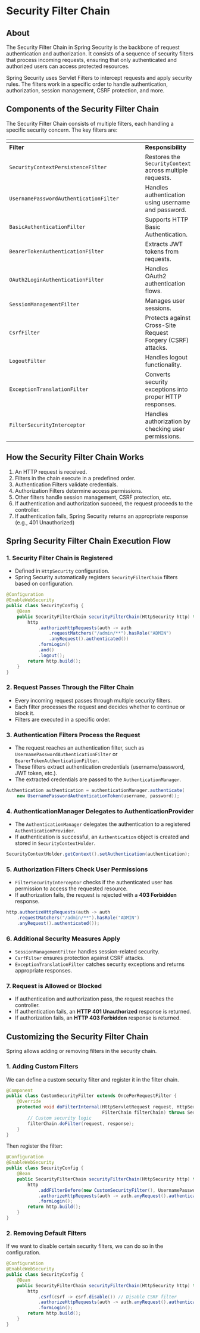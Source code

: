 # Security Filter Chain

## About

The Security Filter Chain in Spring Security is the backbone of request authentication and authorization. It consists of a sequence of security filters that process incoming requests, ensuring that only authenticated and authorized users can access protected resources.

Spring Security uses Servlet Filters to intercept requests and apply security rules. The filters work in a specific order to handle authentication, authorization, session management, CSRF protection, and more.

## **Components of the Security Filter Chain**

The Security Filter Chain consists of multiple filters, each handling a specific security concern. The key filters are:

<table data-header-hidden data-full-width="true"><thead><tr><th width="354"></th><th></th></tr></thead><tbody><tr><td><strong>Filter</strong></td><td><strong>Responsibility</strong></td></tr><tr><td><code>SecurityContextPersistenceFilter</code></td><td>Restores the <code>SecurityContext</code> across multiple requests.</td></tr><tr><td><code>UsernamePasswordAuthenticationFilter</code></td><td>Handles authentication using username and password.</td></tr><tr><td><code>BasicAuthenticationFilter</code></td><td>Supports HTTP Basic Authentication.</td></tr><tr><td><code>BearerTokenAuthenticationFilter</code></td><td>Extracts JWT tokens from requests.</td></tr><tr><td><code>OAuth2LoginAuthenticationFilter</code></td><td>Handles OAuth2 authentication flows.</td></tr><tr><td><code>SessionManagementFilter</code></td><td>Manages user sessions.</td></tr><tr><td><code>CsrfFilter</code></td><td>Protects against Cross-Site Request Forgery (CSRF) attacks.</td></tr><tr><td><code>LogoutFilter</code></td><td>Handles logout functionality.</td></tr><tr><td><code>ExceptionTranslationFilter</code></td><td>Converts security exceptions into proper HTTP responses.</td></tr><tr><td><code>FilterSecurityInterceptor</code></td><td>Handles authorization by checking user permissions.</td></tr></tbody></table>

## **How the Security Filter Chain Works**

1. An HTTP request is received.
2. Filters in the chain execute in a predefined order.
3. Authentication Filters validate credentials.
4. Authorization Filters determine access permissions.
5. Other filters handle session management, CSRF protection, etc.
6. If authentication and authorization succeed, the request proceeds to the controller.
7. If authentication fails, Spring Security returns an appropriate response (e.g., 401 Unauthorized)

## **Spring Security Filter Chain Execution Flow**

### **1. Security Filter Chain is Registered**

* Defined in `HttpSecurity` configuration.
* Spring Security automatically registers `SecurityFilterChain` filters based on configuration.

```java
@Configuration
@EnableWebSecurity
public class SecurityConfig {
    @Bean
    public SecurityFilterChain securityFilterChain(HttpSecurity http) throws Exception {
        http
            .authorizeHttpRequests(auth -> auth
                .requestMatchers("/admin/**").hasRole("ADMIN")
                .anyRequest().authenticated())
            .formLogin()
            .and()
            .logout();
        return http.build();
    }
}
```

### **2. Request Passes Through the Filter Chain**

* Every incoming request passes through multiple security filters.
* Each filter processes the request and decides whether to continue or block it.
* Filters are executed in a specific order.

### **3. Authentication Filters Process the Request**

* The request reaches an authentication filter, such as `UsernamePasswordAuthenticationFilter` or `BearerTokenAuthenticationFilter`.
* These filters extract authentication credentials (username/password, JWT token, etc.).
* The extracted credentials are passed to the `AuthenticationManager`.

```java
Authentication authentication = authenticationManager.authenticate(
    new UsernamePasswordAuthenticationToken(username, password));
```

### **4. AuthenticationManager Delegates to AuthenticationProvider**

* The `AuthenticationManager` delegates the authentication to a registered `AuthenticationProvider`.
* If authentication is successful, an `Authentication` object is created and stored in `SecurityContextHolder`.

```java
SecurityContextHolder.getContext().setAuthentication(authentication);
```

### **5. Authorization Filters Check User Permissions**

* `FilterSecurityInterceptor` checks if the authenticated user has permission to access the requested resource.
* If authorization fails, the request is rejected with a **403 Forbidden** response.

```java
http.authorizeHttpRequests(auth -> auth
    .requestMatchers("/admin/**").hasRole("ADMIN")
    .anyRequest().authenticated());
```

### **6. Additional Security Measures Apply**

* `SessionManagementFilter` handles session-related security.
* `CsrfFilter` ensures protection against CSRF attacks.
* `ExceptionTranslationFilter` catches security exceptions and returns appropriate responses.

### **7. Request is Allowed or Blocked**

* If authentication and authorization pass, the request reaches the controller.
* If authentication fails, an **HTTP 401 Unauthorized** response is returned.
* If authorization fails, an **HTTP 403 Forbidden** response is returned.

## **Customizing the Security Filter Chain**

Spring allows adding or removing filters in the security chain.

### **1. Adding Custom Filters**

We can define a custom security filter and register it in the filter chain.

```java
@Component
public class CustomSecurityFilter extends OncePerRequestFilter {
    @Override
    protected void doFilterInternal(HttpServletRequest request, HttpServletResponse response, 
                                    FilterChain filterChain) throws ServletException, IOException {
        // Custom security logic
        filterChain.doFilter(request, response);
    }
}
```

Then register the filter:

```java
@Configuration
@EnableWebSecurity
public class SecurityConfig {
    @Bean
    public SecurityFilterChain securityFilterChain(HttpSecurity http) throws Exception {
        http
            .addFilterBefore(new CustomSecurityFilter(), UsernamePasswordAuthenticationFilter.class)
            .authorizeHttpRequests(auth -> auth.anyRequest().authenticated())
            .formLogin();
        return http.build();
    }
}
```

### **2. Removing Default Filters**

If we want to disable certain security filters, we can do so in the configuration.

```java
@Configuration
@EnableWebSecurity
public class SecurityConfig {
    @Bean
    public SecurityFilterChain securityFilterChain(HttpSecurity http) throws Exception {
        http
            .csrf(csrf -> csrf.disable()) // Disable CSRF filter
            .authorizeHttpRequests(auth -> auth.anyRequest().authenticated())
            .formLogin();
        return http.build();
    }
}
```

